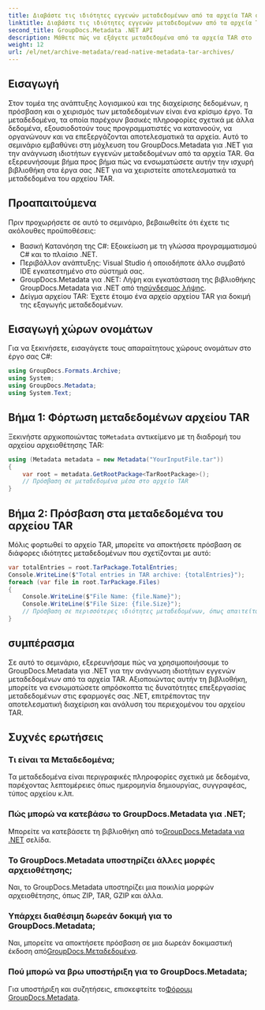 ```yaml
---
title: Διαβάστε τις ιδιότητες εγγενών μεταδεδομένων από τα αρχεία TAR στο .NET
linktitle: Διαβάστε τις ιδιότητες εγγενών μεταδεδομένων από τα αρχεία TAR στο .NET
second_title: GroupDocs.Metadata .NET API
description: Μάθετε πώς να εξάγετε μεταδεδομένα από τα αρχεία TAR στο .NET χρησιμοποιώντας το GroupDocs.Metadata. Αυτό το σεμινάριο σας καθοδηγεί στη διαδικασία βήμα προς βήμα.
weight: 12
url: /el/net/archive-metadata/read-native-metadata-tar-archives/
---
```

## Εισαγωγή
Στον τομέα της ανάπτυξης λογισμικού και της διαχείρισης δεδομένων, η πρόσβαση και ο χειρισμός των μεταδεδομένων είναι ένα κρίσιμο έργο. Τα μεταδεδομένα, τα οποία παρέχουν βασικές πληροφορίες σχετικά με άλλα δεδομένα, εξουσιοδοτούν τους προγραμματιστές να κατανοούν, να οργανώνουν και να επεξεργάζονται αποτελεσματικά τα αρχεία. Αυτό το σεμινάριο εμβαθύνει στη μόχλευση του GroupDocs.Metadata για .NET για την ανάγνωση ιδιοτήτων εγγενών μεταδεδομένων από τα αρχεία TAR. Θα εξερευνήσουμε βήμα προς βήμα πώς να ενσωματώσετε αυτήν την ισχυρή βιβλιοθήκη στα έργα σας .NET για να χειριστείτε αποτελεσματικά τα μεταδεδομένα του αρχείου TAR.
## Προαπαιτούμενα
Πριν προχωρήσετε σε αυτό το σεμινάριο, βεβαιωθείτε ότι έχετε τις ακόλουθες προϋποθέσεις:
- Βασική Κατανόηση της C#: Εξοικείωση με τη γλώσσα προγραμματισμού C# και το πλαίσιο .NET.
- Περιβάλλον ανάπτυξης: Visual Studio ή οποιοδήποτε άλλο συμβατό IDE εγκατεστημένο στο σύστημά σας.
-  GroupDocs.Metadata για .NET: Λήψη και εγκατάσταση της βιβλιοθήκης GroupDocs.Metadata για .NET από τη[σύνδεσμος λήψης](https://releases.groupdocs.com/metadata/net/).
- Δείγμα αρχείου TAR: Έχετε έτοιμο ένα αρχείο αρχείου TAR για δοκιμή της εξαγωγής μεταδεδομένων.

## Εισαγωγή χώρων ονομάτων
Για να ξεκινήσετε, εισαγάγετε τους απαραίτητους χώρους ονομάτων στο έργο σας C#:
```csharp
using GroupDocs.Formats.Archive;
using System;
using GroupDocs.Metadata;
using System.Text;
```
## Βήμα 1: Φόρτωση μεταδεδομένων αρχείου TAR
 Ξεκινήστε αρχικοποιώντας το`Metadata` αντικείμενο με τη διαδρομή του αρχείου αρχειοθέτησης TAR:
```csharp
using (Metadata metadata = new Metadata("YourInputFile.tar"))
{
    var root = metadata.GetRootPackage<TarRootPackage>();
    // Πρόσβαση σε μεταδεδομένα μέσα στο αρχείο TAR
}
```
## Βήμα 2: Πρόσβαση στα μεταδεδομένα του αρχείου TAR
Μόλις φορτωθεί το αρχείο TAR, μπορείτε να αποκτήσετε πρόσβαση σε διάφορες ιδιότητες μεταδεδομένων που σχετίζονται με αυτό:
```csharp
var totalEntries = root.TarPackage.TotalEntries;
Console.WriteLine($"Total entries in TAR archive: {totalEntries}");
foreach (var file in root.TarPackage.Files)
{
    Console.WriteLine($"File Name: {file.Name}");
    Console.WriteLine($"File Size: {file.Size}");
    // Πρόσβαση σε περισσότερες ιδιότητες μεταδεδομένων, όπως απαιτείται
}
```

## συμπέρασμα
Σε αυτό το σεμινάριο, εξερευνήσαμε πώς να χρησιμοποιήσουμε το GroupDocs.Metadata για .NET για την ανάγνωση ιδιοτήτων εγγενών μεταδεδομένων από τα αρχεία TAR. Αξιοποιώντας αυτήν τη βιβλιοθήκη, μπορείτε να ενσωματώσετε απρόσκοπτα τις δυνατότητες επεξεργασίας μεταδεδομένων στις εφαρμογές σας .NET, επιτρέποντας την αποτελεσματική διαχείριση και ανάλυση του περιεχομένου του αρχείου TAR.

## Συχνές ερωτήσεις
### Τι είναι τα Μεταδεδομένα;
Τα μεταδεδομένα είναι περιγραφικές πληροφορίες σχετικά με δεδομένα, παρέχοντας λεπτομέρειες όπως ημερομηνία δημιουργίας, συγγραφέας, τύπος αρχείου κ.λπ.
### Πώς μπορώ να κατεβάσω το GroupDocs.Metadata για .NET;
 Μπορείτε να κατεβάσετε τη βιβλιοθήκη από το[GroupDocs.Metadata για .NET](https://releases.groupdocs.com/metadata/net/) σελίδα.
### Το GroupDocs.Metadata υποστηρίζει άλλες μορφές αρχειοθέτησης;
Ναι, το GroupDocs.Metadata υποστηρίζει μια ποικιλία μορφών αρχειοθέτησης, όπως ZIP, TAR, GZIP και άλλα.
### Υπάρχει διαθέσιμη δωρεάν δοκιμή για το GroupDocs.Metadata;
 Ναι, μπορείτε να αποκτήσετε πρόσβαση σε μια δωρεάν δοκιμαστική έκδοση από[GroupDocs.Μεταδεδομένα](https://releases.groupdocs.com/).
### Πού μπορώ να βρω υποστήριξη για το GroupDocs.Metadata;
 Για υποστήριξη και συζητήσεις, επισκεφτείτε το[Φόρουμ GroupDocs.Metadata](https://forum.groupdocs.com/c/metadata/14).